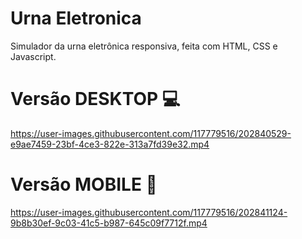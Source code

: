 # Urna Eletronica

Simulador da urna eletrônica responsiva, feita com HTML, CSS e Javascript.

# Versão DESKTOP 💻
https://user-images.githubusercontent.com/117779516/202840529-e9ae7459-23bf-4ce3-822e-313a7fd39e32.mp4

# Versão MOBILE 📱

https://user-images.githubusercontent.com/117779516/202841124-9b8b30ef-9c03-41c5-b987-645c09f7712f.mp4


<!-- ![img](/screenshots/Screenshot-1.jpg)
![img](/screenshots/Screenshot-1.jpg) -->
